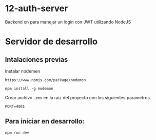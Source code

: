 # 12-auth-server
 Backend en para manejar un login con JWT utilizando NodeJS


# Servidor de desarrollo

## Intalaciones previas

Instalar nodemen

`https://www.npmjs.com/package/nodemon`

`npm install -g nodemon`

Crear archivo `.env` en la raiz del proyecto con los siguientes parametros.

`PORT=4001`

## Para iniciar en desarrollo:

`npm run dev`
